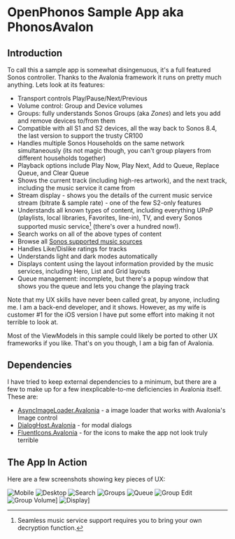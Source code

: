 # OpenPhonos Sample App aka PhonosAvalon

## Introduction
To call this a sample app is somewhat disingenuous, it's a full featured Sonos controller. Thanks to the Avalonia framework it runs on pretty much anything. Lets look at its features:
- Transport controls Play/Pause/Next/Previous
- Volume control: Group and Device volumes
- Groups: fully understands Sonos Groups (aka *Zones*) and lets you add and remove devices to/from them
- Compatible with all S1 and S2 devices, all the way back to Sonos 8.4, the last version to support the trusty CR100
- Handles multiple Sonos Households on the same network simultaneously (its not magic though, you can't group players from different households together)
- Playback options include Play Now, Play Next, Add to Queue, Replace Queue, and Clear Queue
- Shows the current track (including high-res artwork), and the next track, including the music service it came from
- Stream display - shows you the details of the current music service stream (bitrate & sample rate) - one of the few S2-only features
- Understands all known types of content, including everything UPnP (playlists, local libraries, Favorites, line-in), TV, and every Sonos supported music service[^1] (there's over a hundred now!).
- Search works on all of the above types of content
- Browse all [Sonos supported music sources](MusicSources.md)
- Handles Like/Dislike ratings for tracks
- Understands light and dark modes automatically
- Displays content using the layout information provided by the music services, including Hero, List and Grid layouts
- Queue management: incomplete, but there's a popup window that shows you the queue and lets you change the playing track

Note that my UX skills have never been called great, by anyone, including me. I am a back-end developer, and it shows. However, as my wife is customer #1 for the iOS version I have put some effort into making it not terrible to look at.

Most of the ViewModels in this sample could likely be ported to other UX frameworks if you like. That's on you though, I am a big fan of Avalonia.

## Dependencies

I have tried to keep external dependencies to a minimum, but there are a few to make up for a few inexplicable-to-me deficiencies in Avalonia itself. These are:
- [AsyncImageLoader.Avalonia](https://github.com/AvaloniaUtils/AsyncImageLoader.Avalonia) - a image loader that works with Avalonia's Image control
- [DialogHost.Avalonia](https://github.com/AvaloniaUtils/DialogHost.Avalonia) - for modal dialogs
- [FluentIcons.Avalonia](https://github.com/davidxuang/FluentIcons) - for the icons to make the app not look truly terrible

## The App In Action
Here are a few screenshots showing key pieces of UX:

![Mobile](./docs/images/mobile.png)
![Desktop](./docs/images/desktop.png)
![Search](./docs/images/search.png)
![Groups](./docs/images/groups.png)
![Queue](./docs/images/queue.png)
![Group Edit](./docs/images/groupedit.png)
![Group Volume](./docs/images/groupvolume.png)]
![Display](./docs/images/display.png)]


[^1]: Seamless music service support requires you to bring your own decryption function.
